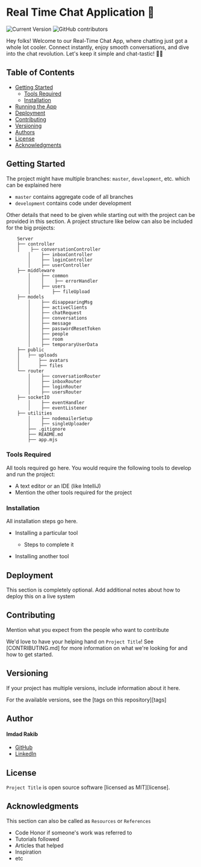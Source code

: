 # Real Time Chat Application 🚀

![Current Version](https://img.shields.io/badge/version-v0.1-blue)
![GitHub contributors](https://img.shields.io/github/contributors/madhur-taneja/README-Template)

Hey folks! Welcome to our Real-Time Chat App, where chatting just got a whole lot cooler. Connect instantly, enjoy smooth conversations, and dive into the chat revolution. Let's keep it simple and chat-tastic! 💬✨

## Table of Contents
- [Getting Started](#getting-started)
	- [Tools Required](#tools-required)
	- [Installation](#installation)
- [Running the App](#running-the-app)
- [Deployment](#deployment)
- [Contributing](#contributing)
- [Versioning](#versioning)
- [Authors](#authors)
- [License](#license)
- [Acknowledgments](#acknowledgments)

## Getting Started

The project might have multiple branches: `master`, `development`, etc. which can be explained here

* `master` contains aggregate code of all branches
* `development` contains code under development

Other details that need to be given while starting out with the project can be provided in this section. A project structure like below can also be included for the big projects:

```
	Server
	├── controller
	│    ├── conversationController
        │    ├── inboxController
        │    ├── loginController
        │    ├── userController 		
	├── middleware
        │    ├── common
        │    │    ├── errorHandler
        │    ├── users
        │        ├── fileUpload
	├── models
        │    ├── disappearingMsg
        │    ├── activeClients
        │    ├── chatRequest
        │    ├── conversations
        │    ├── message
        │    ├── passwordResetToken
        │    ├── people
        │    ├── room
        │    ├── temporaryUserData
	├── public
	│   ├── uploads
	│   	├── avatars
	│       ├── files
	└── router
        │    ├── conversationRouter
        │    ├── inboxRouter
        │    ├── loginRouter
        │    ├── usersRouter
	├── socketIO
        │    ├── eventHandler
        │    ├── eventListener
	├── utilities
        │    ├── nodemailerSetup
        │    ├── singleUploader
        ├── .gitignore
        ├── README.md
        ├── app.mjs
```

### Tools Required

All tools required go here. You would require the following tools to develop and run the project:

* A text editor or an IDE (like IntelliJ)
* Mention the other tools required for the project 

### Installation

All installation steps go here.

* Installing a particular tool
  * Steps to complete it
  
* Installing another tool

## Deployment

This section is completely optional. Add additional notes about how to deploy this on a live system

## Contributing

Mention what you expect from the people who want to contribute

We'd love to have your helping hand on `Project Title`! See [CONTRIBUTING.md] for more information on what we're looking for and how to get started.

## Versioning

If your project has multiple versions, include information about it here. 

For the available versions, see the [tags on this repository][tags]

## Author

#### Imdad Rakib
* [GitHub](https://github.com/Imdad-Rakib)
* [LinkedIn](https://www.linkedin.com/in/imdad-rakib-a213bb212/)

## License

`Project Title` is open source software [licensed as MIT][license].

## Acknowledgments

This section can also be called as `Resources` or `References`

* Code Honor if someone's work was referred to
* Tutorials followed
* Articles that helped
* Inspiration
* etc


